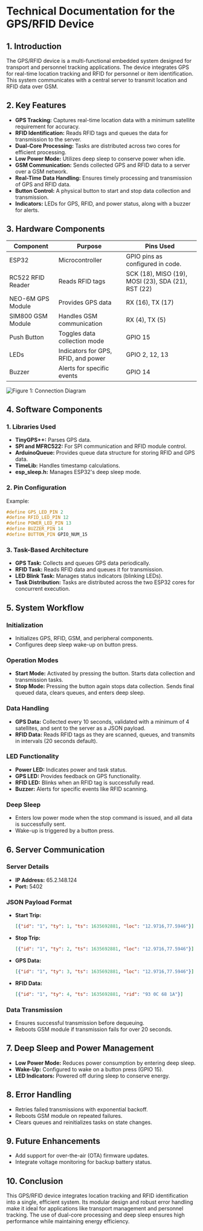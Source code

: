 # Technical Documentation for the GPS/RFID Device

## 1. Introduction

The GPS/RFID device is a multi-functional embedded system designed for transport and personnel tracking applications. The device integrates GPS for real-time location tracking and RFID for personnel or item identification. This system communicates with a central server to transmit location and RFID data over GSM.

## 2. Key Features

- **GPS Tracking:** Captures real-time location data with a minimum satellite requirement for accuracy.
- **RFID Identification:** Reads RFID tags and queues the data for transmission to the server.
- **Dual-Core Processing:** Tasks are distributed across two cores for efficient processing.
- **Low Power Mode:** Utilizes deep sleep to conserve power when idle.
- **GSM Communication:** Sends collected GPS and RFID data to a server over a GSM network.
- **Real-Time Data Handling:** Ensures timely processing and transmission of GPS and RFID data.
- **Button Control:** A physical button to start and stop data collection and transmission.
- **Indicators:** LEDs for GPS, RFID, and power status, along with a buzzer for alerts.

## 3. Hardware Components

| Component          | Purpose                                   | Pins Used                                  |
|--------------------|-------------------------------------------|-------------------------------------------|
| ESP32             | Microcontroller                          | GPIO pins as configured in code.          |
| RC522 RFID Reader | Reads RFID tags                          | SCK (18), MISO (19), MOSI (23), SDA (21), RST (22) |
| NEO-6M GPS Module | Provides GPS data                        | RX (16), TX (17)                          |
| SIM800 GSM Module | Handles GSM communication                | RX (4), TX (5)                            |
| Push Button       | Toggles data collection mode             | GPIO 15                                   |
| LEDs              | Indicators for GPS, RFID, and power      | GPIO 2, 12, 13                            |
| Buzzer            | Alerts for specific events               | GPIO 14                                   |

![Figure 1: Connection Diagram](connection_diagram.png)

## 4. Software Components

### 1. Libraries Used
- **TinyGPS++:** Parses GPS data.
- **SPI and MFRC522:** For SPI communication and RFID module control.
- **ArduinoQueue:** Provides queue data structure for storing RFID and GPS data.
- **TimeLib:** Handles timestamp calculations.
- **esp_sleep.h:** Manages ESP32's deep sleep mode.

### 2. Pin Configuration

Example:
```cpp
#define GPS_LED_PIN 2
#define RFID_LED_PIN 12
#define POWER_LED_PIN 13
#define BUZZER_PIN 14
#define BUTTON_PIN GPIO_NUM_15
```

### 3. Task-Based Architecture
- **GPS Task:** Collects and queues GPS data periodically.
- **RFID Task:** Reads RFID data and queues it for transmission.
- **LED Blink Task:** Manages status indicators (blinking LEDs).
- **Task Distribution:** Tasks are distributed across the two ESP32 cores for concurrent execution.

## 5. System Workflow

### Initialization
- Initializes GPS, RFID, GSM, and peripheral components.
- Configures deep sleep wake-up on button press.

### Operation Modes
- **Start Mode:** Activated by pressing the button. Starts data collection and transmission tasks.
- **Stop Mode:** Pressing the button again stops data collection. Sends final queued data, clears queues, and enters deep sleep.

### Data Handling
- **GPS Data:** Collected every 10 seconds, validated with a minimum of 4 satellites, and sent to the server as a JSON payload.
- **RFID Data:** Reads RFID tags as they are scanned, queues, and transmits in intervals (20 seconds default).

### LED Functionality
- **Power LED:** Indicates power and task status.
- **GPS LED:** Provides feedback on GPS functionality.
- **RFID LED:** Blinks when an RFID tag is successfully read.
- **Buzzer:** Alerts for specific events like RFID scanning.

### Deep Sleep
- Enters low power mode when the stop command is issued, and all data is successfully sent.
- Wake-up is triggered by a button press.

## 6. Server Communication

### Server Details
- **IP Address:** 65.2.148.124
- **Port:** 5402

### JSON Payload Format
- **Start Trip:**  
  ```json
  [{"id": "1", "ty": 1, "ts": 1635692881, "loc": "12.9716,77.5946"}]
  ```
- **Stop Trip:**  
  ```json
  [{"id": "1", "ty": 2, "ts": 1635692881, "loc": "12.9716,77.5946"}]
  ```
- **GPS Data:**  
  ```json
  [{"id": "1", "ty": 3, "ts": 1635692881, "loc": "12.9716,77.5946"}]
  ```
- **RFID Data:**  
  ```json
  [{"id": "1", "ty": 4, "ts": 1635692881, "rid": "93 0C 68 1A"}]
  ```

### Data Transmission
- Ensures successful transmission before dequeuing.
- Reboots GSM module if transmission fails for over 20 seconds.

## 7. Deep Sleep and Power Management
- **Low Power Mode:** Reduces power consumption by entering deep sleep.
- **Wake-Up:** Configured to wake on a button press (GPIO 15).
- **LED Indicators:** Powered off during sleep to conserve energy.

## 8. Error Handling
- Retries failed transmissions with exponential backoff.
- Reboots GSM module on repeated failures.
- Clears queues and reinitializes tasks on state changes.

## 9. Future Enhancements
- Add support for over-the-air (OTA) firmware updates.
- Integrate voltage monitoring for backup battery status.

## 10. Conclusion
This GPS/RFID device integrates location tracking and RFID identification into a single, efficient system. Its modular design and robust error handling make it ideal for applications like transport management and personnel tracking. The use of dual-core processing and deep sleep ensures high performance while maintaining energy efficiency.

